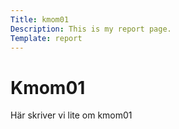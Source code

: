 ```yaml
---
Title: kmom01
Description: This is my report page.
Template: report
---
```


Kmom01
==========================

Här skriver vi lite om kmom01
